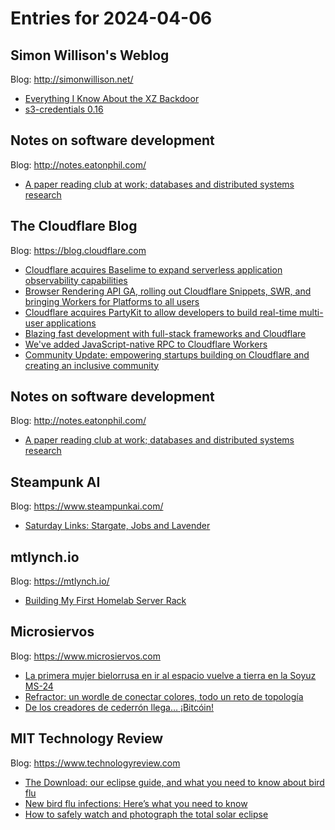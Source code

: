 # Entries for 2024-04-06
## Simon Willison's Weblog 
Blog: http://simonwillison.net/ 

- [Everything I Know About the XZ Backdoor](https://simonwillison.net/2024/Apr/5/everything-i-know-about-the-xz-backdoor/#atom-everything)
- [s3-credentials 0.16](https://simonwillison.net/2024/Apr/5/s3-credentials-016/#atom-everything)
## Notes on software development 
Blog: http://notes.eatonphil.com/ 

- [A paper reading club at work; databases and distributed systems research](http://notes.eatonphil.com/2024-04-05-company-paper-club.html)
##  The Cloudflare Blog  
Blog: https://blog.cloudflare.com 

- [Cloudflare acquires Baselime to expand serverless application observability capabilities](https://blog.cloudflare.com/cloudflare-acquires-baselime-expands-observability-capabilities)
- [Browser Rendering API GA, rolling out Cloudflare Snippets, SWR, and bringing Workers for Platforms to all users](https://blog.cloudflare.com/browser-rendering-api-ga-rolling-out-cloudflare-snippets-swr-and-bringing-workers-for-platforms-to-our-paygo-plans)
- [Cloudflare acquires PartyKit to allow developers to build real-time multi-user applications](https://blog.cloudflare.com/cloudflare-acquires-partykit)
- [Blazing fast development with full-stack frameworks and Cloudflare](https://blog.cloudflare.com/blazing-fast-development-with-full-stack-frameworks-and-cloudflare)
- [We've added JavaScript-native RPC to Cloudflare Workers](https://blog.cloudflare.com/javascript-native-rpc)
- [Community Update: empowering startups building on Cloudflare and creating an inclusive community](https://blog.cloudflare.com/2024-community-update)
## Notes on software development 
Blog: http://notes.eatonphil.com/ 

- [A paper reading club at work; databases and distributed systems research](http://notes.eatonphil.com/2024-04-05-company-paper-club.html)
## Steampunk AI 
Blog: https://www.steampunkai.com/ 

- [Saturday Links: Stargate, Jobs and Lavender](https://www.steampunkai.com/saturday-links-4/)
## mtlynch.io 
Blog: https://mtlynch.io/ 

- [Building My First Homelab Server Rack](https://mtlynch.io/building-first-homelab-rack/)
## Microsiervos 
Blog: https://www.microsiervos.com 

- [La primera mujer bielorrusa en ir al espacio vuelve a tierra en la Soyuz MS-24](https://www.microsiervos.com/archivo/espacio/primera-mujer-bielorrusa-espacio-vuelve-tierra.html)
- [Refractor: un wordle de conectar colores, todo un reto de topología](https://www.microsiervos.com/archivo/juegos-y-diversion/refractor-wordle-conectar-colores-reto-topologia.html)
- [De los creadores de cederrón llega… ¡Bitcóin!](https://www.microsiervos.com/archivo/economia/bitcoin-real-academia-lengua.html)
## MIT Technology Review 
Blog: https://www.technologyreview.com 

- [The Download: our eclipse guide, and what you need to know about bird flu](https://www.technologyreview.com/2024/04/05/1090821/the-download-our-eclipse-guide-and-what-you-need-to-know-about-bird-flu/)
- [New bird flu infections: Here’s what you need to know](https://www.technologyreview.com/2024/04/05/1090747/new-bird-flu-infections-heres-what-you-need-to-know/)
- [How to safely watch and photograph the total solar eclipse](https://www.technologyreview.com/2024/04/05/1090813/how-to-safely-watch-and-photograph-the-total-solar-eclipse/)